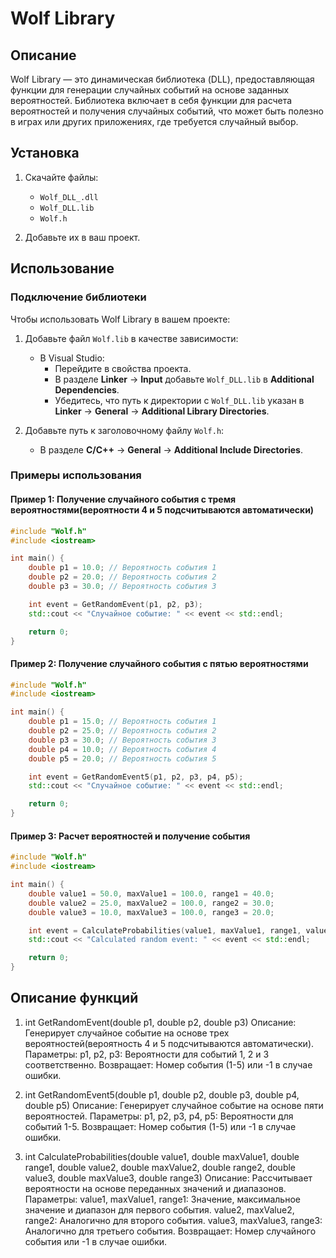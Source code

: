 ﻿# Wolf Library

## Описание

Wolf Library — это динамическая библиотека (DLL), предоставляющая функции для генерации случайных событий на основе заданных вероятностей.
Библиотека включает в себя функции для расчета вероятностей и получения случайных событий, что может быть полезно в играх или других приложениях,
где требуется случайный выбор.

## Установка

1. Скачайте файлы:
   - `Wolf_DLL_.dll`
   - `Wolf_DLL.lib`
   - `Wolf.h`

2. Добавьте их в ваш проект.

## Использование

### Подключение библиотеки

Чтобы использовать Wolf Library в вашем проекте:

1. Добавьте файл `Wolf.lib` в качестве зависимости:
   - В Visual Studio: 
     - Перейдите в свойства проекта.
     - В разделе **Linker** -> **Input** добавьте `Wolf_DLL.lib` в **Additional Dependencies**.
     - Убедитесь, что путь к директории с `Wolf_DLL.lib` указан в **Linker** -> **General** -> **Additional Library Directories**.
   
2. Добавьте путь к заголовочному файлу `Wolf.h`:
   - В разделе **C/C++** -> **General** -> **Additional Include Directories**.

### Примеры использования

#### Пример 1: Получение случайного события с тремя вероятностями(вероятности 4 и 5 подсчитываются автоматически)

```cpp
#include "Wolf.h"
#include <iostream>

int main() {
    double p1 = 10.0; // Вероятность события 1
    double p2 = 20.0; // Вероятность события 2
    double p3 = 30.0; // Вероятность события 3

    int event = GetRandomEvent(p1, p2, p3);
    std::cout << "Случайное событие: " << event << std::endl;

    return 0;
}
```

#### Пример 2: Получение случайного события с пятью вероятностями

```cpp
#include "Wolf.h"
#include <iostream>

int main() {
    double p1 = 15.0; // Вероятность события 1
    double p2 = 25.0; // Вероятность события 2
    double p3 = 30.0; // Вероятность события 3
    double p4 = 10.0; // Вероятность события 4
    double p5 = 20.0; // Вероятность события 5

    int event = GetRandomEvent5(p1, p2, p3, p4, p5);
    std::cout << "Случайное событие: " << event << std::endl;

    return 0;
}
```

#### Пример 3: Расчет вероятностей и получение события

```cpp
#include "Wolf.h"
#include <iostream>

int main() {
    double value1 = 50.0, maxValue1 = 100.0, range1 = 40.0;
    double value2 = 25.0, maxValue2 = 100.0, range2 = 30.0;
    double value3 = 10.0, maxValue3 = 100.0, range3 = 20.0;

    int event = CalculateProbabilities(value1, maxValue1, range1, value2, maxValue2, range2, value3, maxValue3, range3);
    std::cout << "Calculated random event: " << event << std::endl;

    return 0;
}
```

## Описание функций

1. int GetRandomEvent(double p1, double p2, double p3)
    Описание: Генерирует случайное событие на основе трех вероятностей(вероятность 4 и 5 подсчитываются автоматически).
    Параметры:
    p1, p2, p3: Вероятности для событий 1, 2 и 3 соответственно.
    Возвращает: Номер события (1-5) или -1 в случае ошибки.

2. int GetRandomEvent5(double p1, double p2, double p3, double p4, double p5)
    Описание: Генерирует случайное событие на основе пяти вероятностей.
    Параметры:
    p1, p2, p3, p4, p5: Вероятности для событий 1-5.
    Возвращает: Номер события (1-5) или -1 в случае ошибки.

3. int CalculateProbabilities(double value1, double maxValue1, double range1, double value2, double maxValue2, double range2, double value3, double maxValue3, double range3)
    Описание: Рассчитывает вероятности на основе переданных значений и диапазонов.
    Параметры:
    value1, maxValue1, range1: Значение, максимальное значение и диапазон для первого события.
    value2, maxValue2, range2: Аналогично для второго события.
    value3, maxValue3, range3: Аналогично для третьего события.
    Возвращает: Номер случайного события или -1 в случае ошибки.
